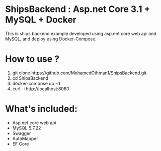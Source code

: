 # ShipsBackend : Asp.net Core 3.1 + MySQL + Docker
This is ships backend example developed using asp.ent core web api and MySQL, and deploy using Docker-Compose.

# How to use ?
1. git clone https://github.com/MohamedOthman1/ShipsBackend.git.
2. cd ShipsBackend
3. docker-compose up -d
4. curl -i http://localhost:8080
# What's included:
* Asp.net core web api
* MySQL 5.7.22
* Swagger
* AutoMapper
* EF Core
